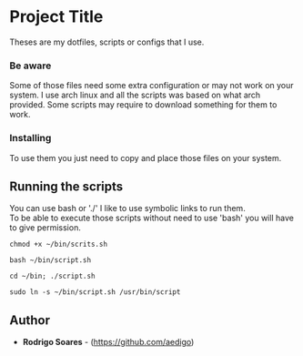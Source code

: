 # Project Title

Theses are my dotfiles, scripts or configs that I use.

### Be aware

Some of those files need some extra configuration or may not work on your system. I use arch linux and all the scripts was based on what arch provided.
Some scripts may require to download something for them to work.

### Installing

To use them you just need to copy and place those files on your system. 

## Running the scripts
You can use bash or './' I like to use symbolic links to run them.  
To be able to execute those scripts without need to use 'bash' you will have to give permission.

```
chmod +x ~/bin/scrits.sh
```

```
bash ~/bin/script.sh
```

```
cd ~/bin; ./script.sh
```

```
sudo ln -s ~/bin/script.sh /usr/bin/script
```

## Author

* **Rodrigo Soares** - (https://github.com/aedigo)
